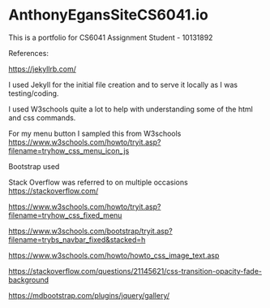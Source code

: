 # AnthonyEgansSiteCS6041.io
This is a portfolio for CS6041 Assignment
Student - 10131892

References:

https://jekyllrb.com/

I used Jekyll for the initial file creation and to serve it locally as I was testing/coding. 


I used W3schools quite a lot to help with understanding some of the html and css commands. 

For my menu button I sampled this from W3schools
https://www.w3schools.com/howto/tryit.asp?filename=tryhow_css_menu_icon_js

Bootstrap used

Stack Overflow was referred to on multiple occasions
https://stackoverflow.com/

https://www.w3schools.com/howto/tryit.asp?filename=tryhow_css_fixed_menu

https://www.w3schools.com/bootstrap/tryit.asp?filename=trybs_navbar_fixed&stacked=h

https://www.w3schools.com/howto/howto_css_image_text.asp

https://stackoverflow.com/questions/21145621/css-transition-opacity-fade-background


https://mdbootstrap.com/plugins/jquery/gallery/



